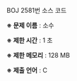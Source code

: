 BOJ 2581번 소스 코드

<b>※ 문제 이름</b> : 소수

<b>※ 제한 시간</b> : 1 초

<b>※ 제한 메모리</b> : 128 MB

<b>※ 제출 언어</b> : C
